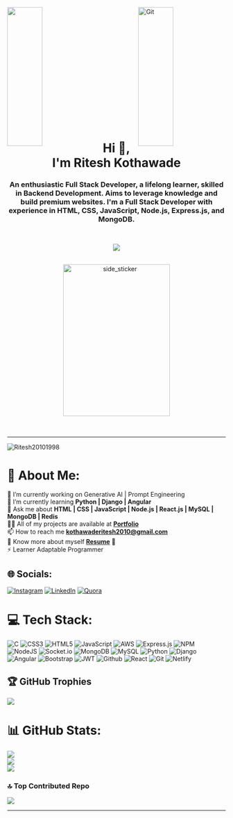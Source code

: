  <img align="left" padding="40px" src="https://media.tenor.com/Ug6cbVA1ZsMAAAAd/developer.gif" width="40%" height="320px"/>
 <img align="right" padding="40px" src="https://media.giphy.com/media/TEnXkcsHrP4YedChhA/giphy.gif" width="40%" height="320px" alt="Git" />

<br><br><br><br><br><br><br><br><br><br><br><br><br><br><br>

     
<h1 align="center">Hi 👋, I'm Ritesh Kothawade</h1>
<h3 align="center">An enthusiastic Full Stack Developer, a lifelong learner, skilled in Backend Development. Aims to leverage knowledge and build premium websites. I'm a Full Stack Developer with experience in HTML, CSS, JavaScript, Node.js, Express.js, and MongoDB.
</h3>

<br>
<p align="center" color:"red">
     <a href="https://github.com/DenverCoder1/readme-typing-svg">
          <img src="https://readme-typing-svg.demolab.com/?lines=Hello! I am Ritesh Kothawade 🏽; I am a Full-Stack%20Web%20Developer 🏻‍💻; interested in Coding 🏃‍♂️♂️;Curious%20to%20learn%20new%20things !&font=Fira%20Code&center=true&width=440&height=45&color=#37bcf7&vCenter=true&size=22&pause=1000"></a>
</p>

<br>
<div align="center">
   <img align="center" width="70%" height=350px alt="side_sticker"
  src="https://www.snexplores.org/wp-content/uploads/2023/02/1030_ChatGPT_feat.gif" />
</div>
 
<br />
<br />


********************************************************************************************************************************************************

<p align="left"> <img src="https://komarev.com/ghpvc/?username=Ritesh20101998&label=Profile%20views&color=0e75b6&style=flat" alt="Ritesh20101998" /> </p>

# 💫 About Me:
🔭 I’m currently working on Generative AI | Prompt Engineering<br>🌱 I’m currently learning **Python | Django | Angular**<br>💬 Ask me about **HTML | CSS | JavaScript | Node.js | React.js | MySQL | MongoDB | Redis**<br>👨‍💻 All of my projects are available at **[Portfolio](https://Ritesh20101998.github.io/)**<br>📫 How to reach me **kothawaderitesh2010@gmail.com**<br>📄 Know more about myself **[Resume](https://drive.google.com/file/d/1aB0sJXQom6RrLbDu7iAs1ljX-JkDS5iQ/view?usp=sharing)** 📄<br> ⚡ Learner Adaptable Programmer


## 🌐 Socials:
[![Instagram](https://img.shields.io/badge/Instagram-%23E4405F.svg?logo=Instagram&logoColor=white)](https://www.instagram.com/riteshkothawade2010/) 
[![LinkedIn](https://img.shields.io/badge/LinkedIn-%230077B5.svg?logo=linkedin&logoColor=white)](https://www.linkedin.com/in/ritesh-kothawade-800879270/) 
[![Quora](https://img.shields.io/badge/Quora-%23B92B27.svg?logo=Quora&logoColor=white)](https://www.quora.com/profile/RITESH-KOTHAWADE-7) 

# 💻 Tech Stack:
![C](https://img.shields.io/badge/c-%2300599C.svg?style=for-the-badge&logo=c&logoColor=white) ![CSS3](https://img.shields.io/badge/css3-%231572B6.svg?style=for-the-badge&logo=css3&logoColor=white) ![HTML5](https://img.shields.io/badge/html5-%23E34F26.svg?style=for-the-badge&logo=html5&logoColor=white) ![JavaScript](https://img.shields.io/badge/javascript-%23323330.svg?style=for-the-badge&logo=javascript&logoColor=%23F7DF1E) ![AWS](https://img.shields.io/badge/AWS-%23FF9900.svg?style=for-the-badge&logo=amazon-aws&logoColor=white) ![Express.js](https://img.shields.io/badge/express.js-%23404d59.svg?style=for-the-badge&logo=express&logoColor=%2361DAFB) ![NPM](https://img.shields.io/badge/NPM-%23000000.svg?style=for-the-badge&logo=npm&logoColor=white) ![NodeJS](https://img.shields.io/badge/node.js-6DA55F?style=for-the-badge&logo=node.js&logoColor=white) ![Socket.io](https://img.shields.io/badge/Socket.io-black?style=for-the-badge&logo=socket.io&badgeColor=010101) ![MongoDB](https://img.shields.io/badge/MongoDB-%234ea94b.svg?style=for-the-badge&logo=mongodb&logoColor=white) ![MySQL](https://img.shields.io/badge/mysql-%2300f.svg?style=for-the-badge&logo=mysql&logoColor=white) ![Python](https://img.shields.io/badge/python-%231572B6.svg?style=for-the-badge&logo=python&logoColor=white) ![Django](https://img.shields.io/badge/django-6DA55F?style=for-the-badge&logo=django&logoColor=white) ![Angular](https://img.shields.io/badge/angular-black?style=for-the-badge&logo=angular&badgeColor=010101) ![Bootstrap](https://img.shields.io/badge/bootstrap-%2300599C.svg?style=for-the-badge&logo=bootstrap&logoColor=white) ![JWT](https://img.shields.io/badge/jwt-%231572B6.svg?style=for-the-badge&logo=jwt&logoColor=white) ![Github](https://img.shields.io/badge/github-%23E34F26.svg?style=for-the-badge&logo=github&logoColor=white) ![React](https://img.shields.io/badge/react-%23323330.svg?style=for-the-badge&logo=react&logoColor=%23F7DF1E) ![Git](https://img.shields.io/badge/git-black?style=for-the-badge&logo=git&badgeColor=010101) ![Netlify](https://img.shields.io/badge/netlify-%23404d59.svg?style=for-the-badge&logo=netlify&logoColor=%2361DAFB)


<!-- Proudly created with GPRM ( https://gprm.itsvg.in ) -->

## 🏆 GitHub Trophies
 ![](https://github-trophies.vercel.app/?username=Ritesh20101998)
 
# 📊 GitHub Stats:

 ![](https://github-readme-streak-stats.herokuapp.com/?user=Ritesh20101998&theme=dark&hide_border=false&align=center)<br/>
 ![](https://github-readme-stats.vercel.app/api?username=Ritesh20101998&theme=dark&hide_border=false&include_all_commits=false&count_private=false&align=center)<br/>
 ![](https://github-readme-stats.vercel.app/api/top-langs/?username=Ritesh20101998&theme=dark&hide_border=false&include_all_commits=false&count_private=false&layout=compact&align=center)


### 🔝 Top Contributed Repo
![](https://github-contributor-stats.vercel.app/api?username=Ritesh20101998&limit=5&theme=nord&combine_all_yearly_contributions=true)

<!-- ### 😂 Random Dev Meme
<img src="https://rm.up.railway.app/" width="512px"/> -->

---
<!-- [![](https://visitcount.itsvg.in/api?id=Ritesh20101998&icon=0&color=0)](https://visitcount.itsvg.in) -->

<!-- Proudly created with GPRM ( https://gprm.itsvg.in ) -->
